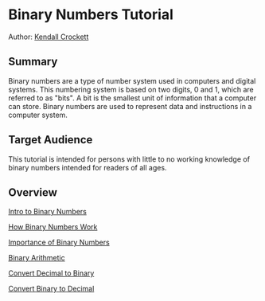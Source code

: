
# Binary Numbers Tutorial 

Author: [ Kendall Crockett](/contact.md)

## Summary
Binary numbers are a type of number system used in computers and digital systems. This numbering system is based on two digits, 0 and 1, which are referred to as "bits". A bit is the smallest unit of information that a computer can store. Binary numbers are used to represent data and instructions in a computer system.
## Target Audience
This tutorial is intended for persons with little to no working knowledge of binary numbers intended for readers of all ages.

## Overview
[Intro to Binary Numbers](/binary.md#introduction-to-binary-numbers)

[How Binary Numbers Work](/binary.md#how-binary-numbers-work)

[Importance of Binary Numbers](/binary.md#importance-of-binary-numbers)

[Binary Arithmetic](/binary.md#binary-arithmetic)

[Convert Decimal to Binary](/binary.md#converting-decimal-to-binary)

[Convert Binary to Decimal](/binary.md#converting-binary-to-decimal)
